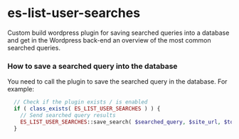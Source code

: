 
# es-list-user-searches

Custom build wordpress plugin for saving searched queries into a database and get in the Wordpress back-end an overview of the most common searched queries. 

### How to save a searched query into the database
You need to call the plugin to save the searched query in the database. For example:

```php
  // Check if the plugin exists / is enabled
  if ( class_exists( ES_LIST_USER_SEARCHES ) ) {
    // Send searched query results
    ES_LIST_USER_SEARCHES::save_search( $searched_query, $site_url, $total_hits );
  }
```
